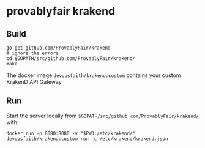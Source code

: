 # provablyfair krakend

## Build

	go get github.com/ProvablyFair/krakend
	# ignore the errors
	cd $GOPATH/src/github.com/ProvablyFair/krakend/
	make

The docker image `devopsfaith/krakend:custom` contains your custom KrakenD API Gateway

## Run

Start the server locally from `$GOPATH/src/github.com/ProvablyFair/krakend/` with:

    docker run -p 8080:8080 -v "$PWD:/etc/krakend/" devopsfaith/krakend:custom run -c /etc/krakend/krakend.json


